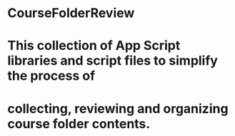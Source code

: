 # CourseFolderReview

# This collection of App Script libraries and script files to simplify the process of
# collecting, reviewing and organizing course folder contents.


